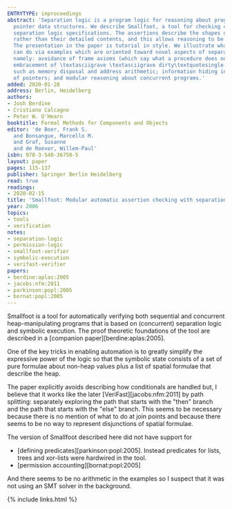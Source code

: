 ```yaml
---
ENTRYTYPE: inproceedings
abstract: 'Separation logic is a program logic for reasoning about programs that manipulate
  pointer data structures. We describe Smallfoot, a tool for checking certain lightweight
  separation logic specifications. The assertions describe the shapes of data structures
  rather than their detailed contents, and this allows reasoning to be fully automatic.
  The presentation in the paper is tutorial in style. We illustrate what the tool
  can do via examples which are oriented toward novel aspects of separation logic,
  namely: avoidance of frame axioms (which say what a procedure does not change);
  embracement of \textasciigrave \textasciigrave dirty\textquotesingle \textquotesingle  features
  such as memory disposal and address arithmetic; information hiding in the presence
  of pointers; and modular reasoning about concurrent programs.'
added: 2020-01-28
address: Berlin, Heidelberg
authors:
- Josh Berdine
- Cristiano Calcagno
- Peter W. O'Hearn
booktitle: Formal Methods for Components and Objects
editor: 'de Boer, Frank S.
  and Bonsangue, Marcello M.
  and Graf, Susanne
  and de Roever, Willem-Paul'
isbn: 978-3-540-36750-5
layout: paper
pages: 115-137
publisher: Springer Berlin Heidelberg
read: true
readings:
- 2020-02-15
title: 'Smallfoot: Modular automatic assertion checking with separation logic'
year: 2006
topics:
- tools
- verification
notes:
- separation-logic
- permission-logic
- smallfoot-verifier
- symbolic-execution
- verifast-verifier
papers:
- berdine:aplas:2005
- jacobs:nfm:2011
- parkinson:popl:2005
- bornat:popl:2005
---
```


Smallfoot is a tool for automatically verifying both sequential
and concurrent heap-manipulating programs
that is based on (concurrent) separation logic and symbolic
execution.
The proof theoretic foundations of the tool are described
in a
[companion paper][berdine:aplas:2005].

One of the key tricks in enabling automation is to greatly
simplify the expressive power of the logic so that the
symbolic state consists of a set of pure formulae
about non-heap values plus a list of spatial formulae
that describe the heap.

The paper explicitly avoids describing how conditionals are handled but,
I believe that it works like the later
[VeriFast][jacobs:nfm:2011]
by path splitting: separately exploring the path that
starts with the "then" branch and the path that starts with the "else" branch.
This seems to be necessary because there is no mention of what to do at join
points and because there seems to be no way to represent disjunctions of
spatial formulae.

The version of Smallfoot described here did not have support for

- [defining predicates][parkinson:popl:2005].
  Instead predicates for lists, trees and xor-lists were hardwired in the tool.
- [permission accounting][bornat:popl:2005]

And there seems to be no arithmetic in the examples so I suspect
that it was not using an SMT solver in the background.

{% include links.html %}

